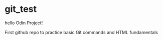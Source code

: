 # git_test
hello Odin Project!

First github repo to practice basic Git commands and HTML fundamentals 
